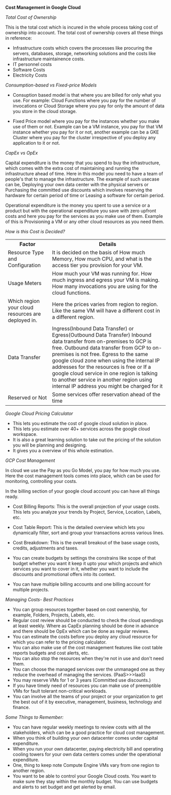 **Cost Management in Google Cloud**

*Total Cost of Ownership*

This is the total cost which is incured in the whole process taking cost of ownership into account. The total cost of ownership covers all these things in reference:
- Infrastructure costs which covers the processes like procuring the servers, databases, storage, networking solutions and the costs like infrastructure maintainence costs.
- IT personnel costs
- Software Costs
- Electricity Costs

*Consumption-based vs Fixed-price Models*

- Consuption based model is that where you are billed for only what you use. For example: Cloud Functions where you pay for the number of invocations or Cloud Storage where you pay for only the amount of data you store in the cloud storage.

- Fixed Price model where you pay for the instances whether you make use of them or not. Example can be a VM instance, you pay for that VM instance whether you pay for it or not, another example can be a GKE Cluster where you pay for the cluster irrespective of you deploy any application to it or not.

*CapEx vs OpEx*

Capital expenditure is the money that you spend to buy the infrastructure, which comes with the extra cost of maintaining and running the infrastructure ahead of time. Here in this model you need to have a team of people's that to manage the infrastructure. The example of such usecase can be, Deploying your own data center with the physical servers or Purchasing the committed use discounts which involves reserving the hardware for certain period of time or Leasing a software for certain period.

Operational expenditure is the money you spent to use a service or a product but with the operational expenditure you save with zero upfront costs and here you pay for the services as you make use of them. Example of this is Provisioning a VM or any other cloud resources as you need them.

*How is this Cost is Decided?*

<table>
<tr>
<th>Factor</th>
<th>Details</th>
</tr>
<tr>
<td>Resource Type and Configuration</td>
<td>It is decided on the basis of How much Memory, How much CPU, and what is the access tier you provision for your VM.</td>
</tr>
<tr>
<td>Usage Meters</td>
<td>How much your VM was running for. How much ingress and egress your VM is making. How many invocations you are using for the cloud functions. </td>
</tr>
<tr>
<td>Which region your cloud resources are deployed in.</td>
<td>Here the prices varies from region to region. Like the same VM will have a different cost in a different region.</td>
</tr>
<tr>
<td>Data Transfer</td>
<td>Ingress(Inbound Data Transfer) or Egress(Outbound Data Transfer)
Inbound data transfer from on-premises to GCP is free.
Outbound data transfer from GCP to on-premises is not free.
Egress to the same google cloud zone when using the internal IP addresses for the resources is free or If a google cloud service in one region is talking to another service in another region using internal IP address you might be charged for it</td>
</tr>
<tr>
<td>Reserved or Not</td>
<td>Some services offer reservation ahead of the time</td>
</tr>
</table>

*Google Cloud Pricing Calculator*

- This lets you estimate the cost of google cloud solution in place.
- This lets you estimate over 40+ services across the google cloud workspace.
- It is also a great learning solution to take out the pricing of the solution you will be planning and designing.
- It gives you a overview of this whole estimation.

*GCP Cost Management*

In cloud we use the Pay as you Go Model, you pay for how much you use. Here the cost management tools comes into place, which can be used for monitoring, controlling your costs.

In the billing section of your google cloud account you can have all things ready.

- Cost Billing Reports: This is the overall projection of your usage costs. This lets you analyze your trends by Project, Service, Location, Labels, etc.

- Cost Table Report: This is the detailed overview which lets you dynamically filter, sort and group your transactions across various lines.

- Cost Breakdown: This is the overall breakout of the base usage costs, credits, adjustments and taxes.

- You can create budgets by settings the constrains like scope of that budget whether you want it keep it upto your which projects and which services you want to cover in it, whether you want to include the discounts and promotional offers into its context.

- You can have multiple billing accounts and one billing account for multiple projects.

*Managing Costs- Best Practices*

- You can group resources together based on cost ownership, for example, Folders, Projects, Labels, etc.
- Regular cost review should be conducted to check the cloud spendings at least weekly. Where as CapEx planning should be done in advance and there should be OpEx which can be done as regular reviews.
- You can estimate the costs before you deploy any cloud resource for which you can refer to the pricing calculator.
- You can also make use of the cost management features like cost table reports budgets and cost alerts, etc.
- You can also stop the resources when they're not in use and don't need them.
- You can choose the managed services over the unmanaged one as they reduce the overhead of managing the services. (PaaS>>>IaaS)
- You may reserve VMs for 1 or 3 years (Committed use discounts.)
- If you have timely need of resources you can make use of preemptible VMs for fault tolerant non-critical workloads.
- You can involve all the teams of your project or your organization to get the best out of it by executive, management, business, technology and finance.

*Some Things to Remember:*

- You can have regular weekly meetings to review costs with all the stakeholders, which can be a good practice for cloud cost management.
- When you think of building your own datacenter comes under capital expenditure.
- When you run your own datacenter, paying electricity bill and operating cooling towers for your own data centers comes under the operational expenditure.
- One, thing to keep note Compute Engine VMs vary from one region to another region.
- You want to be able to control your Google Cloud costs. You want to make sure they stay within the monthly budget. You can use budgets and alerts to set budget and get alerted by email.  